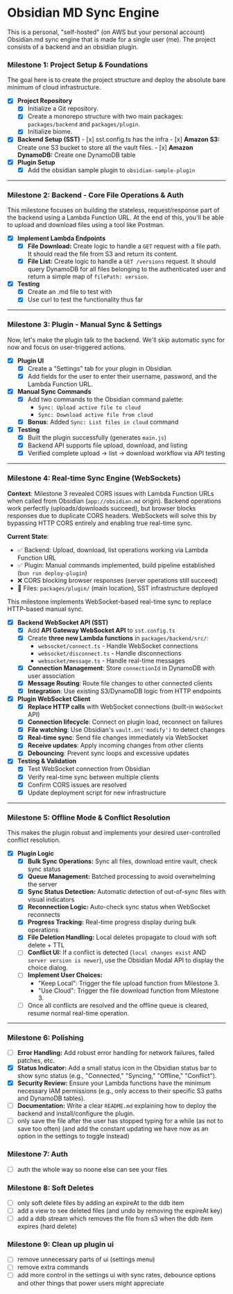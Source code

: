 # Obsidian MD Sync Engine

This is a personal, "self-hosted" (on AWS but your personal account) Obsidian.md sync engine that is made for a single user (me).
The project consists of a backend and an obsidian plugin.

### Milestone 1: Project Setup & Foundations

The goal here is to create the project structure and deploy the absolute bare minimum of cloud infrastructure.

-   [x] **Project Repository**
    -   [x] Initialize a Git repository.
    -   [x] Create a monorepo structure with two main packages: `packages/backend` and `packages/plugin`.
    -   [x] Initialize biome.
-   [x] **Backend Setup (SST)**
        -   [x] sst.config.ts has the infra
        -   [x] **Amazon S3:** Create one S3 bucket to store all the vault files.
        -   [x] **Amazon DynamoDB:** Create one DynamoDB table
-   [x] **Plugin Setup**
    -   [x] Add the obsidian sample plugin to `obsidian-sample-plugin`

---

### Milestone 2: Backend - Core File Operations & Auth

This milestone focuses on building the stateless, request/response part of the backend using a Lambda Function URL. At the end of this, you'll be able to upload and download files using a tool like Postman.

-   [x] **Implement Lambda Endpoints**
    -   [x] **File Download:** Create logic to handle a `GET` request with a file path. It should read the file from S3 and return its content.
    -   [x] **File List:** Create logic to handle a `GET /versions` request. It should query DynamoDB for all files belonging to the authenticated user and return a simple map of `filePath: version`.
-   [x] **Testing**
    -   [x] Create an .md file to test with
    -   [x] Use curl to test the functionality thus far

---

### Milestone 3: Plugin - Manual Sync & Settings

Now, let's make the plugin talk to the backend. We'll skip automatic sync for now and focus on user-triggered actions.

-   [x] **Plugin UI**
    -   [x] Create a "Settings" tab for your plugin in Obsidian.
    -   [x] Add fields for the user to enter their username, password, and the Lambda Function URL.
-   [x] **Manual Sync Commands**
    -   [x] Add two commands to the Obsidian command palette:
        -   `Sync: Upload active file to cloud`
        -   `Sync: Download active file from cloud`
    -   [x] **Bonus**: Added `Sync: List files in cloud` command
-   [x] **Testing**
    -   [x] Built the plugin successfully (generates `main.js`)
    -   [x] Backend API supports file upload, download, and listing
    -   [x] Verified complete upload → list → download workflow via API testing

---

### Milestone 4: Real-time Sync Engine (WebSockets)

**Context**: Milestone 3 revealed CORS issues with Lambda Function URLs when called from Obsidian (`app://obsidian.md` origin). Backend operations work perfectly (uploads/downloads succeed), but browser blocks responses due to duplicate CORS headers. WebSockets will solve this by bypassing HTTP CORS entirely and enabling true real-time sync.

**Current State**: 
- ✅ Backend: Upload, download, list operations working via Lambda Function URL
- ✅ Plugin: Manual commands implemented, build pipeline established (`bun run deploy-plugin`)
- ❌ CORS blocking browser responses (server operations still succeed)
- 📍 Files: `packages/plugin/` (main location), SST infrastructure deployed

This milestone implements WebSocket-based real-time sync to replace HTTP-based manual sync.

-   [x] **Backend WebSocket API (SST)**
    -   [x] Add **API Gateway WebSocket API** to `sst.config.ts`
    -   [x] Create **three new Lambda functions** in `packages/backend/src/`:
        - `websocket/connect.ts` - Handle WebSocket connections
        - `websocket/disconnect.ts` - Handle disconnections  
        - `websocket/message.ts` - Handle real-time messages
    -   [x] **Connection Management**: Store `connectionId` in DynamoDB with user association
    -   [x] **Message Routing**: Route file changes to other connected clients
    -   [x] **Integration**: Use existing S3/DynamoDB logic from HTTP endpoints
-   [x] **Plugin WebSocket Client**
    -   [x] **Replace HTTP calls** with WebSocket connections (built-in `WebSocket` API)
    -   [x] **Connection lifecycle**: Connect on plugin load, reconnect on failures
    -   [x] **File watching**: Use Obsidian's `vault.on('modify')` to detect changes
    -   [x] **Real-time sync**: Send file changes immediately via WebSocket
    -   [x] **Receive updates**: Apply incoming changes from other clients
    -   [x] **Debouncing**: Prevent sync loops and excessive updates
-   [x] **Testing & Validation**
    -   [x] Test WebSocket connection from Obsidian
    -   [x] Verify real-time sync between multiple clients
    -   [x] Confirm CORS issues are resolved
    -   [x] Update deployment script for new infrastructure

---

### Milestone 5: Offline Mode & Conflict Resolution

This makes the plugin robust and implements your desired user-controlled conflict resolution.

-   [x] **Plugin Logic**
    -   [x] **Bulk Sync Operations:** Sync all files, download entire vault, check sync status
    -   [x] **Queue Management:** Batched processing to avoid overwhelming the server
    -   [x] **Sync Status Detection:** Automatic detection of out-of-sync files with visual indicators
    -   [x] **Reconnection Logic:** Auto-check sync status when WebSocket reconnects
    -   [x] **Progress Tracking:** Real-time progress display during bulk operations
    -   [x] **File Deletion Handling:** Local deletes propagate to cloud with soft delete + TTL
    -   [ ] **Conflict UI:** If a conflict is detected (`local changes exist` AND `server version is newer`), use the Obsidian Modal API to display the choice dialog.
    -   [ ] **Implement User Choices:**
        -   "Keep Local": Trigger the file upload function from Milestone 3.
        -   "Use Cloud": Trigger the file download function from Milestone 3.
    -   [ ] Once all conflicts are resolved and the offline queue is cleared, resume normal real-time operation.

---

### Milestone 6: Polishing

-   [ ] **Error Handling:** Add robust error handling for network failures, failed patches, etc.
-   [x] **Status Indicator:** Add a small status icon in the Obsidian status bar to show sync status (e.g., "Connected," "Syncing," "Offline," "Conflict").
-   [x] **Security Review:** Ensure your Lambda functions have the minimum necessary IAM permissions (e.g., only access to their specific S3 paths and DynamoDB tables).
-   [ ] **Documentation:** Write a clear `README.md` explaining how to deploy the backend and install/configure the plugin.
-   [ ] only save the file after the user has stopped typing for a while (as not to save too often) (and add the constant updating we have now as an option in the settings to toggle instead)

### Milestone 7: Auth

-   [ ] auth the whole way so noone else can see your files

### Milestone 8: Soft Deletes

-   [ ] only soft delete files by adding an expireAt to the ddb item
-   [ ] add a view to see deleted files (and undo by removing the expireAt key)
-   [ ] add a ddb stream which removes the file from s3 when the ddb item expires (hard delete)

### Milestone 9: Clean up plugin ui

-   [ ] remove unnecessary parts of ui (settings menu)
-   [ ] remove extra commands
-   [ ] add more control in the settings ui with sync rates, debounce options and other things that power users might appreciate
